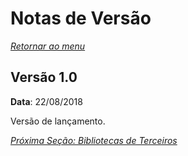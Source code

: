 # Notas de Versão

*[Retornar ao menu](menu.md)*

## Versão 1.0

**Data**: 22/08/2018

Versão de lançamento.

*[Próxima Seção: Bibliotecas de Terceiros](EPMProcessorThirdparty.md)*
